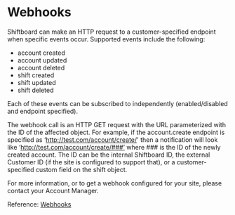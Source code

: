# Webhooks

Shiftboard can make an HTTP request to a customer-specified endpoint when specific events occur. Supported events include the following:
  
* account created
* account updated
* account deleted
* shift created
* shift updated
* shift deleted

Each of these events can be subscribed to independently (enabled/disabled and endpoint specified).

The webhook call is an HTTP GET request with the URL parameterized
with the ID of the affected object.  For example, if the account.create
endpoint is specified as ‘http://test.com/account/create/' then a
notification will look like ‘http://test.com/account/create/###’
where ### is the ID of the newly created account.  The ID can be
the internal Shiftboard ID, the external Customer ID (if the site
is configured to support that), or a customer-specified custom field
on the shift object.

For more information, or to get a webhook configured for your site, please contact your Account Manager.

Reference: [Webhooks](https://en.wikipedia.org/wiki/Webhook)
